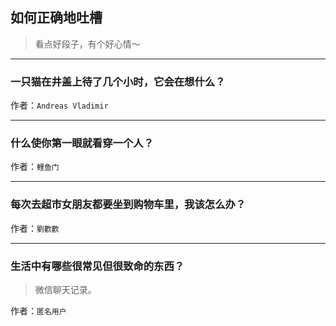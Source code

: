 ## 如何正确地吐槽

> 看点好段子，有个好心情～


 
---

### 一只猫在井盖上待了几个小时，它会在想什么？

> 


作者：`Andreas Vladimir`

---

### 什么使你第一眼就看穿一个人？

> 


作者：`鲤鱼门`

---

### 每次去超市女朋友都要坐到购物车里，我该怎么办？

> 


作者：`劉歡歡`

---

### 生活中有哪些很常见但很致命的东西？

> 微信聊天记录。


作者：`匿名用户`